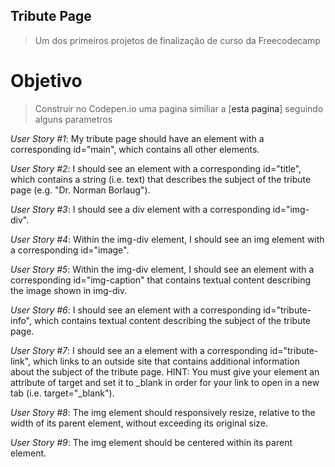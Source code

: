 ## Tribute Page

> Um dos primeiros projetos de finalização de curso da Freecodecamp 

# Objetivo 
> Construir no Codepen.io uma pagina similiar a [<a src="https://codepen.io/freeCodeCamp/full/zNqgVx">esta pagina</a>] seguindo alguns parametros 


*User Story #1*: My tribute page should have an element with a corresponding id="main", which contains all other elements.

*User Story #2*: I should see an element with a corresponding id="title", which contains a string (i.e. text) that describes the subject of the tribute page (e.g. "Dr. Norman Borlaug").

*User Story #3*: I should see a div element with a corresponding id="img-div".

*User Story #4*: Within the img-div element, I should see an img element with a corresponding id="image".

*User Story #5*: Within the img-div element, I should see an element with a corresponding id="img-caption" that contains textual content describing the image shown in img-div.

*User Story #6*: I should see an element with a corresponding id="tribute-info", which contains textual content describing the subject of the tribute page.

*User Story #7*: I should see an a element with a corresponding id="tribute-link", which links to an outside site that contains additional information about the subject of the tribute page. HINT: You must give your element an attribute of target and set it to _blank in order for your link to open in a new tab (i.e. target="_blank").

*User Story #8*: The img element should responsively resize, relative to the width of its parent element, without exceeding its original size.

*User Story #9*: The img element should be centered within its parent element.
